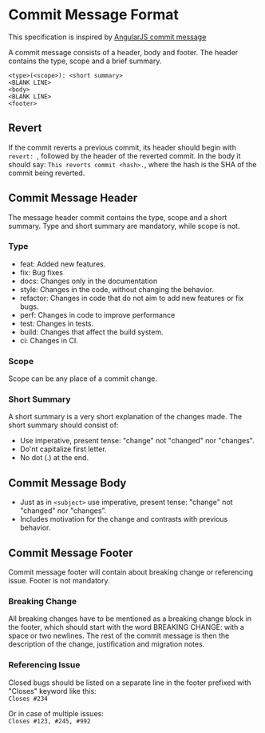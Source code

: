 # Commit Message Format
This specification is inspired by [AngularJS commit message](https://docs.google.com/document/d/1QrDFcIiPjSLDn3EL15IJygNPiHORgU1_OOAqWjiDU5Y/edit#)

A commit message consists of a header, body and footer. The header contains the type, scope and a brief summary.
```
<type>(<scope>): <short summary>
<BLANK LINE>
<body>
<BLANK LINE>
<footer>
```

## Revert
If the commit reverts a previous commit, its header should begin with `revert: `, followed by the header of the reverted commit. In the body it should say: `This reverts commit <hash>.`, where the hash is the SHA of the commit being reverted.

## Commit Message Header
The message header commit contains the type, scope and a short summary. Type and short summary are mandatory, while scope is not.

### Type
- feat: Added new features.
- fix: Bug fixes
- docs: Changes only in the documentation
- style: Changes in the code, without changing the behavior.
- refactor: Changes in code that do not aim to add new features or fix bugs.
- perf: Changes in code to improve performance
- test: Changes in tests.
- build: Changes that affect the build system.
- ci: Changes in CI.

### Scope
Scope can be any place of a commit change.

### Short Summary
A short summary is a very short explanation of the changes made. The short summary should consist of:
- Use imperative, present tense: "change" not "changed" nor "changes".
- Do'nt capitalize first letter.
- No dot (.) at the end.

## Commit Message Body
- Just as in `<subject>` use imperative, present tense: "change" not "changed" nor "changes”.
- Includes motivation for the change and contrasts with previous behavior.

## Commit Message Footer
Commit message footer will contain about breaking change or referencing issue. Footer is not mandatory.

### Breaking Change
All breaking changes have to be mentioned as a breaking change block in the footer, which should start with the word BREAKING CHANGE: with a space or two newlines. The rest of the commit message is then the description of the change, justification and migration notes.

### Referencing Issue
Closed bugs should be listed on a separate line in the footer prefixed with "Closes" keyword like this: \
`Closes #234`

Or in case of multiple issues: \
`Closes #123, #245, #992`
